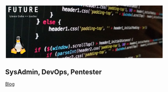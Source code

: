 
<p align="center">
<img src="./img/Future.png" width="500" alt="Lucho00Cuba"><br>

## SysAdmin, DevOps, Pentester

[Blog](https://lucho00cuba.github.io)
